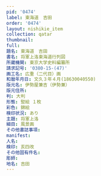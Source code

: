 ```yaml
---
pid: '0474'
label: 東海道　吉田
order: '0474'
layout: nishikie_item
collection: qatar
thumbnail: 
full: 
題名: 東海道　吉田
書名: 将軍上洛東海道行列図
所蔵機関: 東京大学史料編纂所
請求記号: '0380-15-(47)'
画工名: 広重（二代目）画
和暦年月日: 文久３年４月(18630040550)
版元名: 伊勢屋兼吉（伊勢兼）
版元住所: 
判: 大判
形態: 竪絵 １枚
彩色: 錦絵
検印状況: あり
主題: 将軍上洛
細目: 風景画
その他書誌事項: 
manifest: 
人名: 
検印: 亥四改
その他固有件名: 
彫師: 
地名: 吉田
---
```

